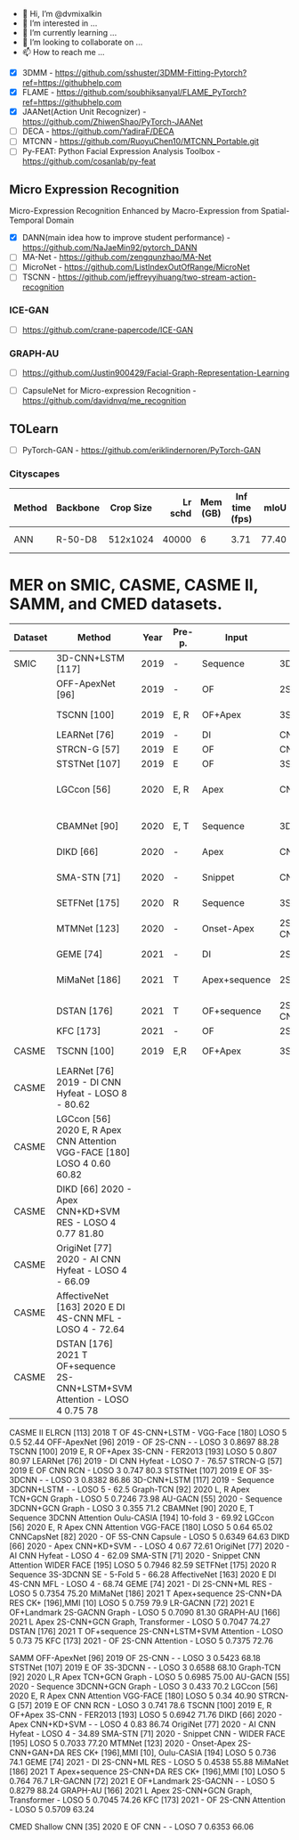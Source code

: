 - 👋 Hi, I’m @dvmixalkin
- 👀 I’m interested in ...
- 🌱 I’m currently learning ...
- 💞️ I’m looking to collaborate on ...
- 📫 How to reach me ...

<!---
dvmixalkin/dvmixalkin is a ✨ special ✨ repository because its `README.md` (this file) appears on your GitHub profile.
You can click the Preview link to take a look at your changes.
--->

- [x] 3DMM - https://github.com/sshuster/3DMM-Fitting-Pytorch?ref=https://githubhelp.com
- [x] FLAME - https://github.com/soubhiksanyal/FLAME_PyTorch?ref=https://githubhelp.com
- [x] JAANet(Action Unit Recognizer) - https://github.com/ZhiwenShao/PyTorch-JAANet
- [ ] DECA - https://github.com/YadiraF/DECA
- [ ] MTCNN - https://github.com/RuoyuChen10/MTCNN_Portable.git
- [ ] Py-FEAT: Python Facial Expression Analysis Toolbox - https://github.com/cosanlab/py-feat

## Micro Expression Recognition
Micro-Expression Recognition Enhanced by Macro-Expression from Spatial-Temporal Domain
- [x] DANN(main idea how to improve student performance) - https://github.com/NaJaeMin92/pytorch_DANN
- [ ] MA-Net - https://github.com/zengqunzhao/MA-Net
- [ ] MicroNet - https://github.com/ListIndexOutOfRange/MicroNet
- [ ] TSCNN - https://github.com/jeffreyyihuang/two-stream-action-recognition 

### ICE-GAN
- [ ] https://github.com/crane-papercode/ICE-GAN 

### GRAPH-AU
- [ ] https://github.com/Justin900429/Facial-Graph-Representation-Learning

- [ ] CapsuleNet for Micro-expression Recognition - https://github.com/davidnvq/me_recognition
## TOLearn
- [ ] PyTorch-GAN - https://github.com/eriklindernoren/PyTorch-GAN

### Cityscapes

| Method | Backbone | Crop Size | Lr schd | Mem (GB) | Inf time (fps) |  mIoU | mIoU(ms+flip) | config | download |
| ------ | -------- | --------- | ------: | -------- | -------------- | ----: | ------------: | ------ | -------- |
| ANN    | R-50-D8  | 512x1024  |   40000 | 6        | 3.71           | 77.40 |         78.57 | [config](https://github.com/open-mmlab/mmsegmentation/blob/master/configs/ann/ann_r50-d8_512x1024_40k_cityscapes.py)  | [model](https://download.openmmlab.com/mmsegmentation/v0.5/ann/ann_r50-d8_512x1024_40k_cityscapes/ann_r50-d8_512x1024_40k_cityscapes_20200605_095211-049fc292.pth) &#124; [log](https://download.openmmlab.com/mmsegmentation/v0.5/ann/ann_r50-d8_512x1024_40k_cityscapes/ann_r50-d8_512x1024_40k_cityscapes_20200605_095211.log.json)     |


# MER on SMIC, CASME, CASME II, SAMM, and CMED datasets.

|Dataset|     Method      |Year|Pre-p. |Input   |Network architecture |Block |Pre-train    |Protocol |Cate. |  F1 |ACC (%)|
|-------|-----------------|----|-------|--------|---------------------|------|-------------|---------|------|------|-------|
|SMIC   |3D-CNN+LSTM [117]|2019|      -|Sequence|3DCNN+LSTM           |     -|            -|     LOSO|     3|     -|   56.6|
|       | OFF-ApexNet [96]|2019|      -|OF      |2S-CNN               |     -|            -|     LOSO|     3|0.6709|  67.68|
|       | TSCNN [100]     |2019|E, R   |OF+Apex |3S-CNN               |     -|FER2013 [193]|     LOSO|     3|0.7236|  72.74|
|       | LEARNet [76]    |2019|      -|DI      |CNN                  |Hybrid|            -|     LOSO|     3|     -|  81.60|
|       | STRCN-G [57]    |2019|E      |OF|CNN| RCN| - |LOSO| 3| 0.695| 72.3|
|       | STSTNet [107]   |2019| E| OF| 3S-3DCNN| -| - |LOSO| 3| 0.6801| 70.13|
|       | LGCcon [56]     |2020| E, R| Apex| CNN| Attention| VGG-FACE [180]| LOSO| 3| 0.62| 63.41|
|       | CBAMNet [90]    |2020| E, T| Sequence| 3DCNN| Attention| Oulu-CASIA [194]| 10-fold| 3| -| 54.84|
|       | DIKD [66]       |2020| -| Apex| CNN+KD+SVM| -| -| LOSO| 3| 0.71| 76.06|
|       | SMA-STN [71]    |2020| -| Snippet| CNN| -| WIDER FACE [195]| LOSO |3| 0.7683| 77.44|
|       | SETFNet [175]   |2020| R| Sequence| 3S-3DCNN| SE| -| 5-Fold| 5| -| 70.25|
|       | MTMNet [123]    |2020| -| Onset-Apex| 2S-CNN+DA+GAN| RES |CK+[196],MMI [10],| Oulu-CASIA [194]| LOSO |3| 0.744| 76.0 |
|       | GEME [74]       |2021| -| DI| 2S-CNN+ML| RES |-| LOSO |3| 0.6158 |64.63|
|       | MiMaNet [186]   |2021| T| Apex+sequence| 2S-CNN+DA| RES| CK+ [196],MMI [10]| LOSO| 3| 0.778 |78.6|
|       | DSTAN [176]     |2021| T| OF+sequence |2S-CNN+LSTM+SVM| Attention |-| LOSO |3| 0.78| 77|
|       | KFC [173]       |2021| -| OF| 2S-CNN| Attention |-| LOSO| 3| 0.6638| 65.85|
|CASME  |TSCNN [100]| 2019 |E,R| OF+Apex |3S-CNN| - |FER2013 [193]| LOSO |4| 0.7270 |73.88|
|CASME  |LEARNet [76] 2019 - DI CNN Hyfeat - LOSO 8 - 80.62
|CASME  |LGCcon [56] 2020 E, R Apex CNN Attention VGG-FACE [180] LOSO 4 0.60 60.82
|CASME  |DIKD [66] 2020 - Apex CNN+KD+SVM RES - LOSO 4 0.77 81.80
|CASME  |OrigiNet [77] 2020 - AI CNN Hyfeat - LOSO 4 - 66.09
|CASME  |AffectiveNet [163] 2020 E DI 4S-CNN MFL - LOSO 4 - 72.64
|CASME  |DSTAN [176] 2021 T OF+sequence 2S-CNN+LSTM+SVM Attention - LOSO 4 0.75 78

CASME II
ELRCN [113] 2018 T OF 4S-CNN+LSTM - VGG-Face [180] LOSO 5 0.5 52.44
OFF-ApexNet [96] 2019 - OF 2S-CNN - - LOSO 3 0.8697 88.28
TSCNN [100] 2019 E, R OF+Apex 3S-CNN - FER2013 [193] LOSO 5 0.807 80.97
LEARNet [76] 2019 - DI CNN Hyfeat - LOSO 7 - 76.57
STRCN-G [57] 2019 E OF CNN RCN - LOSO 3 0.747 80.3
STSTNet [107] 2019 E OF 3S-3DCNN - - LOSO 3 0.8382 86.86
3D-CNN+LSTM [117] 2019 - Sequence 3DCNN+LSTM - - LOSO 5 - 62.5
Graph-TCN [92] 2020 L, R Apex TCN+GCN Graph - LOSO 5 0.7246 73.98
AU-GACN [55] 2020 - Sequence 3DCNN+GCN Graph - LOSO 3 0.355 71.2
CBAMNet [90] 2020 E, T Sequence 3DCNN Attention Oulu-CASIA [194] 10-fold 3 - 69.92
LGCcon [56] 2020 E, R Apex CNN Attention VGG-FACE [180] LOSO 5 0.64 65.02
CNNCapsNet [82] 2020 - OF 5S-CNN Capsule - LOSO 5 0.6349 64.63
DIKD [66] 2020 - Apex CNN+KD+SVM - - LOSO 4 0.67 72.61
OrigiNet [77] 2020 - AI CNN Hyfeat - LOSO 4 - 62.09
SMA-STN [71] 2020 - Snippet CNN Attention WIDER FACE [195] LOSO 5 0.7946 82.59
SETFNet [175] 2020 R Sequence 3S-3DCNN SE - 5-Fold 5 - 66.28
AffectiveNet [163] 2020 E DI 4S-CNN MFL - LOSO 4 - 68.74
GEME [74] 2021 - DI 2S-CNN+ML RES - LOSO 5 0.7354 75.20
MiMaNet [186] 2021 T Apex+sequence 2S-CNN+DA RES CK+ [196],MMI [10] LOSO 5 0.759 79.9
LR-GACNN [72] 2021 E OF+Landmark 2S-GACNN Graph - LOSO 5 0.7090 81.30
GRAPH-AU [166] 2021 L Apex 2S-CNN+GCN Graph,
Transformer - LOSO 5 0.7047 74.27
DSTAN [176] 2021 T OF+sequence 2S-CNN+LSTM+SVM Attention - LOSO 5 0.73 75
KFC [173] 2021 - OF 2S-CNN Attention - LOSO 5 0.7375 72.76

SAMM
OFF-ApexNet [96] 2019 OF 2S-CNN - - LOSO 3 0.5423 68.18
STSTNet [107] 2019 E OF 3S-3DCNN - - LOSO 3 0.6588 68.10
Graph-TCN [92] 2020 L,R Apex TCN+GCN Graph - LOSO 5 0.6985 75.00
AU-GACN [55] 2020 - Sequence 3DCNN+GCN Graph - LOSO 3 0.433 70.2
LGCcon [56] 2020 E, R Apex CNN Attention VGG-FACE [180] LOSO 5 0.34 40.90
STRCN-G [57] 2019 E OF CNN RCN - LOSO 3 0.741 78.6
TSCNN [100] 2019 E, R OF+Apex 3S-CNN - FER2013 [193] LOSO 5 0.6942 71.76
DIKD [66] 2020 - Apex CNN+KD+SVM - - LOSO 4 0.83 86.74
OrigiNet [77] 2020 - AI CNN Hyfeat - LOSO 4 - 34.89
SMA-STN [71] 2020 - Snippet CNN - WIDER FACE [195] LOSO 5 0.7033 77.20
MTMNet [123] 2020 - Onset-Apex 2S-CNN+GAN+DA RES CK+ [196],MMI [10],
Oulu-CASIA [194]
LOSO 5 0.736 74.1
GEME [74] 2021 - DI 2S-CNN+ML RES - LOSO 5 0.4538 55.88
MiMaNet [186] 2021 T Apex+sequence 2S-CNN+DA RES CK+ [196],MMI [10] LOSO 5 0.764 76.7
LR-GACNN [72] 2021 E OF+Landmark 2S-GACNN - - LOSO 5 0.8279 88.24
GRAPH-AU [166] 2021 L Apex 2S-CNN+GCN Graph,
Transformer - LOSO 5 0.7045 74.26
KFC [173] 2021 - OF 2S-CNN Attention - LOSO 5 0.5709 63.24

CMED Shallow CNN [35] 2020 E OF CNN - - LOSO 7 0.6353 66.06

